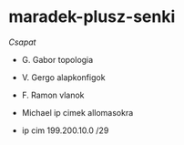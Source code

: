 # maradek-plusz-senki

*Csapat*
- G. Gabor topologia
- V. Gergo alapkonfigok
- F. Ramon vlanok
- Michael ip cimek allomasokra

- ip cim 199.200.10.0 /29

